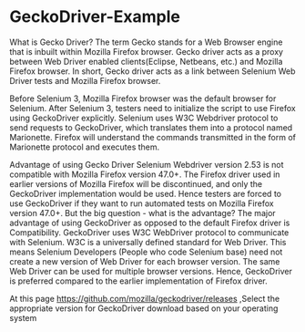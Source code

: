 # GeckoDriver-Example

What is Gecko Driver?
The term Gecko stands for a Web Browser engine that is inbuilt within Mozilla Firefox browser. Gecko driver acts as a proxy between Web Driver enabled clients(Eclipse, Netbeans, etc.) and Mozilla Firefox browser. In short, Gecko driver acts as a link between Selenium Web Driver tests and Mozilla Firefox browser.

Before Selenium 3, Mozilla Firefox browser was the default browser for Selenium. After Selenium 3, testers need to initialize the script to use Firefox using GeckoDriver explicitly. Selenium uses W3C Webdriver protocol to send requests to GeckoDriver, which translates them into a protocol named Marionette. Firefox will understand the commands transmitted in the form of Marionette protocol and executes them.

Advantage of using Gecko Driver
Selenium Webdriver version 2.53 is not compatible with Mozilla Firefox version 47.0+. The Firefox driver used in earlier versions of Mozilla Firefox will be discontinued, and only the GeckoDriver implementation would be used. Hence testers are forced to use GeckoDriver if they want to run automated tests on Mozilla Firefox version 47.0+. But the big question - what is the advantage?
The major advantage of using GeckoDriver as opposed to the default Firefox driver is Compatibility. GeckoDriver uses W3C WebDriver protocol to communicate with Selenium. W3C is a universally defined standard for Web Driver. This means Selenium Developers (People who code Selenium base) need not create a new version of Web Driver for each browser version. The same Web Driver can be used for multiple browser versions. Hence, GeckoDriver is preferred compared to the earlier implementation of Firefox driver.

 At this page https://github.com/mozilla/geckodriver/releases ,Select the appropriate version for GeckoDriver download based on your operating system
 
 
